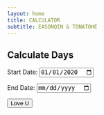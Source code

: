 ```yaml
---
layout: home
title: CALCULATOR
subtitle: EASONQIN & TONATOHE
---
```


## Calculate Days

<label for="startDate">Start Date:</label>
<input type="date" id="startDate" value="2020-01-01">

<label for="endDate">End Date:</label>
<input type="date" id="endDate">

<button onclick="calculateDays()">Love U</button>

<p id="result"></p>

<script>
  // 设置结束日期为今天
  var today = new Date();
  var day = today.getDate();
  var month = today.getMonth() + 1; // 注意月份是从0开始计数的，所以要加1
  var year = today.getFullYear();
  var formattedToday = year + '-' + (month < 10 ? '0' : '') + month + '-' + (day < 10 ? '0' : '') + day;

  document.getElementById('endDate').value = formattedToday;

  function calculateDays() {
    var startDate = new Date(document.getElementById('startDate').value);
    var endDate = new Date(document.getElementById('endDate').value);

    if (isNaN(startDate) || isNaN(endDate)) {
      alert('Please enter valid dates.');
      return;
    }

    var timeDiff = endDate - startDate;
    var daysDiff = Math.floor(timeDiff / (1000 * 60 * 60 * 24));

    document.getElementById('result').innerHTML = ' We have been in love for : ' + daysDiff + ' days ^_^';

  }
</script>
